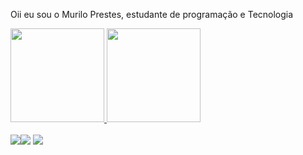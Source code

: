 Oii eu sou o Murilo Prestes, estudante de programação e Tecnologia


<div>
 <a href="https://github.com/murlprestes">
<img height ="150em"src="https://github-readme-stats.vercel.app/api?username=murlprestes&show_icons=true&theme=react">
<img height ="150em"src="https://github-readme-stats.vercel.app/api/top-langs/?username=murlprestes&layout=compact&theme=react">
</div>


<br>
<div> 
  <a href="https://instagram.com/mu.prestes" target="_blank"><img src="https://img.shields.io/badge/-Instagram-%23E4405F?style=for-the-badge&logo=instagram&logoColor=white" target="_blank"></a
  <a href = ""><img src="https://img.shields.io/badge/-Gmail-%23333?style=for-the-badge&logo=gmail&logoColor=white" target="_blank"></a>
  <a href="https://www.linkedin.com/in/murilo-prestes-645437254" target="_blank"><img src="https://img.shields.io/badge/-LinkedIn-%230077B5?style=for-the-badge&logo=linkedin&logoColor=white" target="_blank"></a> 
</div>

